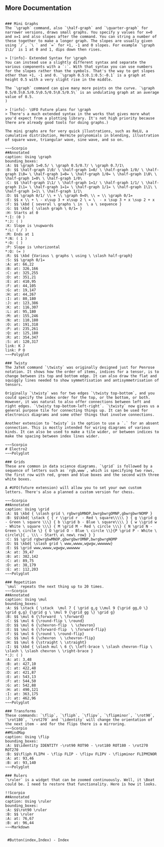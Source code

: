 ## More Documentation
~~~Polyglot

### Mini Graphs
The `\graph` command, also `\half-graph` and `\quarter-graph` for narrower versions, draws small graphs. You specify y values for x=0 and x=1 and also slopes after the command. You can string a number of these together to make a longer graph. The slopes are usually given using `/`, `\ ` and `=` for +1, -1 and 0 slopes. For example `\graph 1\1/` is 1 at 0 and 1, dips down then rises. 

> [!info]- Extended Syntax for \graph
You can instead use a slightly different syntax and separate the various components with a `:`. With that syntax you can use numbers for the slopes rather than the symbols. That's the way to get slopes other than +1, -1 and 0. `\graph 0.5:0.1:0.5:-0.1` is a graph at height 0.5 with a very slight rise in the middle.

The `\graph` command can give many more points on the curve. `\graph 0.5/0.5\0.5/0.5\0.5/0.5\0.5/0.5\` is an undulating graph at an average value of 0.5.
)

> [!info]- \UFO Future plans for \graph
> There's a much extended syntax in the works that gives more what you'd expect from a plotting library. It's not high priority because there are already good tools for doing graphs.)

The mini graphs are for very quick illustrations, such as ReLU, a cumulative distribution, Hermite polynomials in blending, illustration of square wave, triangular wave, sine wave, and so on.

~~~Scorpio
##Annotated
caption: Using \graph
bounding_boxes: 
:A: $$ \graph 1=0.5/ \ \graph 0.5/0.7/ \ \graph 0.7/1\
:B: $$ \half-graph 1\0/ \ \half-graph 1=0/ \ \half-graph 1/0/ \ \half-graph 1\0= \ \half-graph 1=0= \ \half-graph 1/0= \ \half-graph 1\0\ \ \half-graph 1=0\ \ \half-graph 1/0\
:C: $$ \half-graph 1\1/ \ \half-graph 1=1/ \ \half-graph 1/1/ \ \half-graph 1\1= \ \half-graph 1=1= \ \half-graph 1/1= \ \half-graph 1\1\ \ \half-graph 1=1\ \ \half-graph 1/1\
:D: $$ \graph 0/1/ \\ + \\ \graph 0=0\ \\ = \\ \graph 0/1=
:E: $$ x \\ + \ - x\sup 3 + x\sup 2 \ = \  - x \sup 3 + x \sup 2 + x
:F: $$ \kbd { several \ graphs \ in  \ a \ sequence }
:G: $$ \kbd { \slash graph \ 0/1= }
:H: Starts at 0
*:I: (0 )
*:J: ( )
:K: Slope is \nupwards
*:L: ( / )
:M: Ends at 1
*:N: ( 1 )
*:O: ( )
:P: Slope is \nhorizontal
*:Q: (= )
:R: $$ \kbd {Various \ graphs \ using \ \slash half-graph}
:S: $$ \graph 0/1=
:A: at: 66,22
:B: at: 326,166
:C: at: 325,255
:D: at: 351,21
:E: at: 410,95
:F: at: 44,105
:G: at: 19,147
:H: at: 44,267
:I: at: 80,180
:J: at: 123,386
:K: at: 116,307
:L: at: 95,180
:M: at: 155,246
:N: at: 110,180
:O: at: 191,318
:P: at: 235,261
:Q: at: 125,180
:R: at: 354,347
:S: at: 120,317
link: K J
link: P O
~~~Polyglot

### Twisty
The JaTeX command `\twisty` was originally designed just for Penrose notation. It shows how the order of items, indices for a tensor, is to change between its top and bottom edge. It can also draw the flat and squiggly lines needed to show symmetrisation and antisymmetrisation of tensors.

Originally `\twisty` was for two edges `\twisty top-bottom`, and you could specify the index order for the top, or the bottom, or both. However, it was natural to also offer connections between left and right edges. `\twisty top-bottom-left-right`. `\twisty` now gives us a general purpose tile for connecting things up. It can be used for electronics diagrams and some other things that involve connections.

Another extension to `twisty` is the option to use a `.` for an absent connection. This is mostly intended for wiring diagrams of various kinds. It can also be used to make a tile wider, or between indices to make the spacing between index lines wider.

~~~Scorpio
# Electro2
~~~Polyglot

### Grids
These are common in data science diagrams. `\grid` is followed by a sequence of letters such as `rgb,www`, which is specifying two rows, the first row with red, green and blue boxes and the second with three white boxes. 

A #UFO(future extension) will allow you to set your own custom letters. There's also a planned a custom version for chess.

~~~Scorpio
##Annotated
caption: Using \grid
:A: $$ \kbd { \slash grid \ rgbwrgbMNOP,bwrgbwrgOMNP,gbwrgbwrNOMP }
:B: $$\kbd{ \stack { { r \\grid r  - Red \ square\\\\\ } { g \\grid g - Green \ square \\\} { b \\grid b - Blue \ square\\\\ } { w \\grid w - White \ square \\\} { M \grid M - Red \ circle \\\} { N \grid N - Green \ circle \} { O \grid O - Blue \ circle \\}{P \grid P - White \ circle\}{ , \\\ - Start\ a\ new\ row} } }
:C: $$ \grid rgbwrgbwMNOP,gbwrgbwrOMNP,bwrgbwrgNOMP
:D: $$ \kbd{ \slash grid \ www,wwww,wgwgw,wwwwww}
:E: $$ \grid www,wwww,wgwgw,wwwwww
:A: at: 39,47
:B: at: 382,142
:C: at: 89,75
:D: at: 38,179
:E: at: 112,203
~~~Polyglot

### Repetition
`\mul` repeats the next thing up to 20 times.
~~~Scorpio
##Annotated
caption: Using \mul
bounding_boxes: 
:A: $$ \stack { \stack  \mul 7 { \grid g,g \\mul 9 {\grid gg,O \} \grid g,g} {\grid g \ \mul 9 {\grid gg \} \grid g}
:B: $$ \mul 6 {\forward  \ \forward}
:C: $$ \mul 6 {\round-flip \ \round}
:D: $$ \mul 6 {\chevron-flip  \ \chevron}
:E: $$ \mul 6 {\forward-flip  \ \forward-flip}
:F: $$ \mul 6 {\round \ \round-flip}
:G: $$ \mul 6 {\chevron  \ \chevron-flip}
:H: $$ \mul 6 {\straight \ \straight}
:I: $$ \kbd { \slash mul \ 6 {\ \left-brace \ \slash chevron-flip \ \slash \ \slash chevron \ \right-brace }
*:J: ( )
:A: at: 3,48
:B: at: 427,10
:C: at: 422,48
:D: at: 421,87
:E: at: 543,13
:F: at: 544,50
:G: at: 542,88
:H: at: 490,121
:I: at: 363,175
:J: at: 462,96
~~~Polyglot

### Transforms
These commands: `\flip`, `\fliph`, `\flipv`, `\flipminor`, `\rot90`, `\rot180`, `\rot270` and `\identity` will change the orientation of the next item - and for the flips there is a mirroring.
~~~Scorpio
##MindMap
caption: Using \flip
bounding_boxes: 
:A: $$\identity IDENTITY -\rot90 ROT90 - \rot180 ROT180 - \rot270 ROT270
:B: $$\fliph FLIPH - \flip FLIP - \flipv FLIPV - \flipminor FLIPMINOR
:A: at: 93,46
:B: at: 93,140
~~~Polyglot

### Rulers
`\ruler` is a widget that can be zoomed continuously. Well, it \Boat could be. I need to restore that functionality. Here is how it looks.

!!Scorpio
##Annotated
caption: Using \ruler
bounding_boxes: 
:A: $$\rot90 \ruler
:B: $$ \ruler
:A: at: 76,67
:B: at: 96,44
~~~Markdown


 #Button(index,Index) - Index